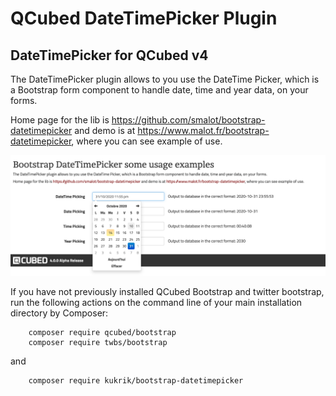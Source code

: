 # QCubed DateTimePicker Plugin


## DateTimePicker for QCubed v4

The DateTimePicker plugin allows to you use the DateTime Picker, which is a Bootstrap form component to handle date, time and year data, on your forms.

Home page for the lib is https://github.com/smalot/bootstrap-datetimepicker and demo is at
https://www.malot.fr/bootstrap-datetimepicker, where you can see example of use.

![Image of kukrik](screenshot/datetimepicker_screenshot.jpg?raw=true)

If you have not previously installed QCubed Bootstrap and twitter bootstrap, run the following actions on the command line of your main installation directory by Composer:
```
    composer require qcubed/bootstrap
    composer require twbs/bootstrap
```
and

```
    composer require kukrik/bootstrap-datetimepicker
```

